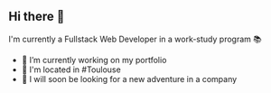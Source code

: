 ## Hi there 👋

I'm currently a Fullstack Web Developer in a work-study program 📚

- 🔭 I’m currently working on my portfolio
- 📍 I'm located in #Toulouse
- 💬 I will soon be looking for a new adventure in a company 
<!--
**baptistemontecot/baptistemontecot** is a ✨ _special_ ✨ repository because its `README.md` (this file) appears on your GitHub profile.

Here are some ideas to get you started:

- 🔭 I’m currently working on ...
- 🌱 I’m currently learning ...
- 👯 I’m looking to collaborate on ...
- 🤔 I’m looking for help with ...
- 💬 Ask me about ...
- 📫 How to reach me: ...
- 😄 Pronouns: ...
- ⚡ Fun fact: ...
-->

